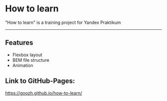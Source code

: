 # How to learn
"How to learn" is a training project for Yandex Praktikum

---
## Features

* Flexbox layout
* BEM file structure
* Animation

## Link to GitHub-Pages:

https://goozh.github.io/how-to-learn/
